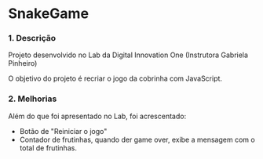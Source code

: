# SnakeGame

<b><h3> 1. Descrição </b></h3>
Projeto desenvolvido no Lab da Digital Innovation One (Instrutora Gabriela Pinheiro)

O objetivo do projeto é recriar o jogo da cobrinha com JavaScript.

<b><h3> 2. Melhorias </b></h3>

Além do que foi apresentado no Lab, foi acrescentado: 
- Botão de "Reiniciar o jogo" 
- Contador de frutinhas, quando der game over, exibe a mensagem com o total de frutinhas.
